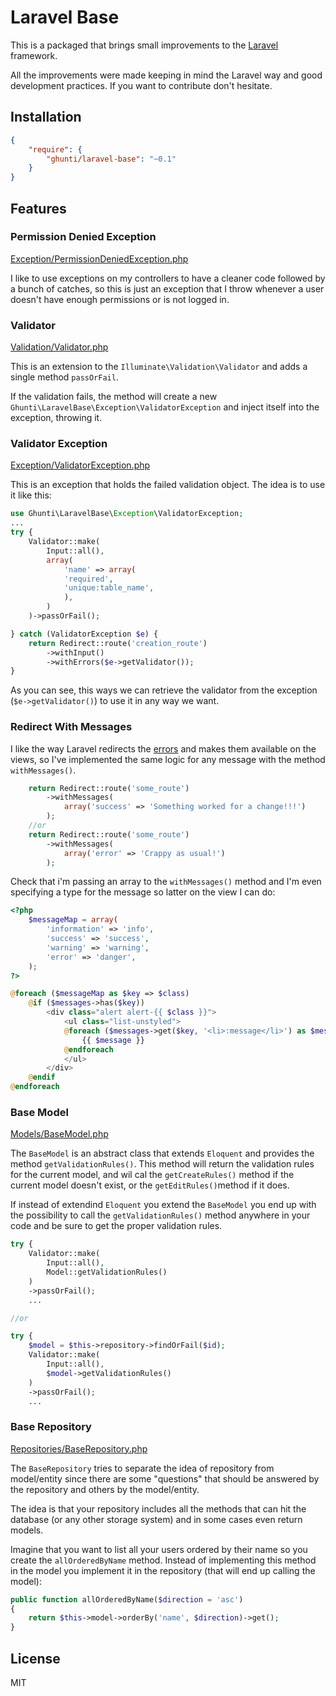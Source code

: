 # Laravel Base

This is a packaged that brings small improvements to the [Laravel] framework.

All the improvements were made keeping in mind the Laravel way and good development practices.
If you want to contribute don't hesitate.

## Installation


```json
{
    "require": {
        "ghunti/laravel-base": "~0.1"
    }
}
```

## Features

### Permission Denied Exception
[Exception/PermissionDeniedException.php]

I like to use exceptions on my controllers to have a cleaner code followed by a bunch of catches, so this is just an exception that I throw whenever a user doesn't have enough permissions or is not logged in.

### Validator
[Validation/Validator.php]

This is an extension to the `Illuminate\Validation\Validator` and adds a single method `passOrFail`.

If the validation fails, the method will create a new `Ghunti\LaravelBase\Exception\ValidatorException` and inject itself into the exception, throwing it.

### Validator Exception
[Exception/ValidatorException.php]

This is an exception that holds the failed validation object. The idea is to use it like this:

```php
use Ghunti\LaravelBase\Exception\ValidatorException;
...
try {
    Validator::make(
        Input::all(),
        array(
            'name' => array(
            'required',
            'unique:table_name',
            ),
        )
    )->passOrFail();

} catch (ValidatorException $e) {
    return Redirect::route('creation_route')
        ->withInput()
        ->withErrors($e->getValidator());
}
```

As you can see, this ways we can retrieve the validator from the exception (`$e->getValidator()`) to use it in any way we want.

### Redirect With Messages
I like the way Laravel redirects the [errors] and makes them available on the views, so I've implemented the same logic for any message with the method `withMessages()`.

```php
    return Redirect::route('some_route')
        ->withMessages(
            array('success' => 'Something worked for a change!!!')
        );
    //or
    return Redirect::route('some_route')
        ->withMessages(
            array('error' => 'Crappy as usual!')
        );
```
Check that i'm passing an array to the `withMessages()` method and I'm even specifying a type for the message so latter on the view I can do:

```php
<?php
    $messageMap = array(
        'information' => 'info',
        'success' => 'success',
        'warning' => 'warning',
        'error' => 'danger',
    );
?>

@foreach ($messageMap as $key => $class)
    @if ($messages->has($key))
        <div class="alert alert-{{ $class }}">
            <ul class="list-unstyled">
            @foreach ($messages->get($key, '<li>:message</li>') as $message)
                {{ $message }}
            @endforeach
            </ul>
        </div>
    @endif
@endforeach
```

### Base Model
[Models/BaseModel.php]

The `BaseModel` is an abstract class that extends `Eloquent` and provides the method `getValidationRules()`. This method will return the validation rules for the current model, and wil cal the `getCreateRules()` method if the current model doesn't exist, or the `getEditRules()`method if it does.

If instead of extendind `Eloquent` you extend the `BaseModel` you end up with the possibility to call the `getValidationRules()` method anywhere in your code and be sure to get the proper validation rules.

```php
try {
    Validator::make(
        Input::all(),
        Model::getValidationRules()
    )
    ->passOrFail();
    ...

//or

try {
    $model = $this->repository->findOrFail($id);
    Validator::make(
        Input::all(),
        $model->getValidationRules()
    )
    ->passOrFail();
    ...
```

### Base Repository
[Repositories/BaseRepository.php]

The `BaseRepository` tries to separate the idea of repository from model/entity since there are some "questions" that should be answered by the repository and others by the model/entity.

The idea is that your repository includes all the methods that can hit the database (or any other storage system) and in some cases even return models.

Imagine that you want to list all your users ordered by their name so you create the `allOrderedByName` method. Instead of implementing this method in the model you implement it in the repository (that will end up calling the model):

```php
public function allOrderedByName($direction = 'asc')
{
    return $this->model->orderBy('name', $direction)->get();
}
```

License
----

MIT

[Laravel]:http://laravel.com
[Exception/PermissionDeniedException.php]:src/Exception/PermissionDeniedException.php
[Validation/Validator.php]:src/Validation/Validator.php
[Exception/ValidatorException.php]:src/Exception/ValidatorException.php
[errors]:http://laravel.com/docs/validation#error-messages-and-views
[Models/BaseModel.php]:src/Models/BaseModel.php
[Repositories/BaseRepository.php]:src/Repositories/BaseRepository.php
